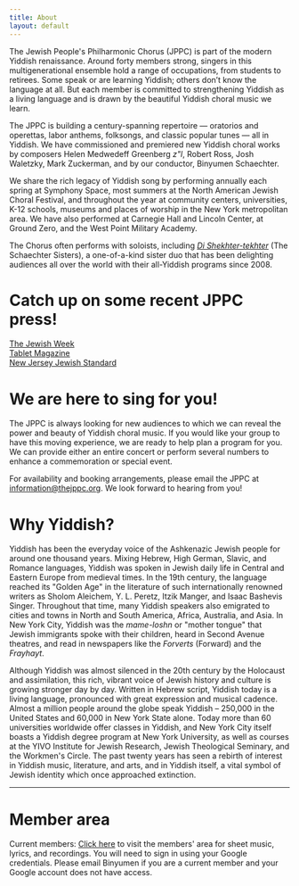 ```yaml
---
title: About
layout: default
---
```


The Jewish People's Philharmonic Chorus (JPPC) is part of the modern Yiddish renaissance. Around forty members strong, singers in this multigenerational ensemble hold a range of occupations, from students to retirees. Some speak or are learning Yiddish; others don’t know the language at all. But each member is committed to strengthening Yiddish as a living language and is drawn by the beautiful Yiddish choral music we learn.

The JPPC is building a century-spanning repertoire — oratorios and operettas, labor anthems, folksongs, and classic popular tunes — all in Yiddish. We have commissioned and premiered new Yiddish choral works by composers Helen Medwedeff Greenberg *z"l*, Robert Ross, Josh Waletzky, Mark Zuckerman, and by our conductor, Binyumen Schaechter.

We share the rich legacy of Yiddish song by performing annually each spring at Symphony Space, most summers at the North American Jewish Choral Festival, and throughout the year at community centers, universities, K-12 schools, museums and places of worship in the New York metropolitan area. We have also performed at Carnegie Hall and Lincoln Center, at Ground Zero, and the West Point Military Academy.

The Chorus often performs with soloists, including  [*Di Shekhter-tekhter*](http://yiddishsisters.com/) (The Schaechter Sisters), a one-of-a-kind sister duo that has been delighting audiences all over the world with their all-Yiddish programs since 2008.

# Catch up on some recent JPPC press!

[The Jewish Week](http://www.thejewishweek.com/blogs/well-versed/hitting-yiddish-high-notes)  
[Tablet Magazine](http://www.tabletmag.com/arts-and-culture/music/32368/in-tune/)  
[New Jersey Jewish Standard](http://www.jstandard.com/index.php/content/item/18807/)  

# We are here to sing for you!

The JPPC is always looking for new audiences to which we can reveal the power and beauty of Yiddish choral music. If you would like your group to have this moving experience, we are ready to help plan a program for you. We can provide either an entire concert or perform several numbers to enhance a commemoration or special event.

For availability and booking arrangements, please email the JPPC at [information@thejppc.org](mailto:information@thejppc.org). We look forward to hearing from you!

# Why Yiddish?

Yiddish has been the everyday voice of the Ashkenazic Jewish people for around one thousand years. Mixing Hebrew, High German, Slavic, and Romance languages, Yiddish was spoken in Jewish daily life in Central and Eastern Europe from medieval times. In the 19th century, the language reached its "Golden Age" in the literature of such internationally renowned writers as Sholom Aleichem, Y. L. Peretz, Itzik Manger, and Isaac Bashevis Singer. Throughout that time, many Yiddish speakers also emigrated to cities and towns in North and South America, Africa, Australia, and Asia. In New York City, Yiddish was the *mame-loshn* or "mother tongue" that Jewish immigrants spoke with their children, heard in Second Avenue theatres, and read in newspapers like the *Forverts* (Forward) and the *Frayhayt*.

Although Yiddish was almost silenced in the 20th century by the Holocaust and assimilation, this rich, vibrant voice of Jewish history and culture is growing stronger day by day. Written in Hebrew script, Yiddish today is a living language, pronounced with great expression and musical cadence. Almost a million people around the globe speak Yiddish – 250,000 in the United States and 60,000 in New York State alone. Today more than 60 universities worldwide offer classes in Yiddish, and New York City itself boasts a Yiddish degree program at New York University, as well as courses at the YIVO Institute for Jewish Research, Jewish Theological Seminary, and the Workmen's Circle. The past twenty years has seen a rebirth of interest in Yiddish music, literature, and arts, and in Yiddish itself, a vital symbol of Jewish identity which once approached extinction.

_____

# Member area

Current members: [Click here](https://sites.google.com/view/jppccurrentmembers) to visit the members' area for sheet music, lyrics, and recordings. You will need to sign in using your Google credentials. Please email Binyumen if you are a current member and your Google account does not have access.
